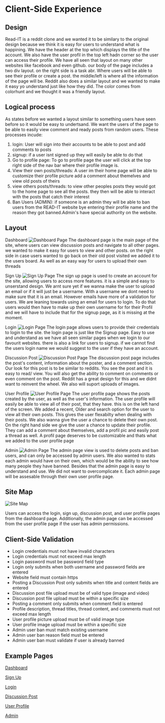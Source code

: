 
# Client-Side Experience

## Design

Read-IT is a reddit clone and we wanted it to be similary to the original design because we think it is easy for users to understand what is happining. We have the header at the top which displays the title of the account. We also have the user profil in the top left hadn corner so the user can access their profile. We have all seen that layout on many other websites like facebook and even github. our body of the page includes a two div layout. on the right side is a task abr. Where users will be able to see their profile or create a post. the middle/left is where all the information of the page will be. Reddit also does a similar layout and we wanted to make it easy yo understand just like how they did. The color comes from colorhunt and we thought it was a friendly layout.

## Logical process

As states before we wanted a layout similar to something users have seen before so it would be easy to undertsand. We want the users of the page to be able to easily view comment and ready posts from random users.
These processes incude:

1. login: User will sign into their accounts to be able to post and add comments to posts
2. signup: if a user isnt signed up they will easily be able to do that  
3. Go to profile page: To go to profile page the user will click at the top right side of the nav bar where their profile image is.
4. View their own posts/threads: A user im their home page will be able to customize their profile picture add a comment about themelves and view old posts of theirs
5. view others posts/threads: to view other peoples posts they would got to the home page to see all the posts. they then will be able to interact with the posts that catch their interest
6. Ban Users (ADMIN): if someone is an admin they will be able to ban users from the READ-IT website bye entering their profile name and the reason they got banned.Admin's have special authority on the website.

## Layout

Dashboard
![Dashboard Page](images/Dashboard%20Page.png)
The dashboard page is the main page of the site, where users can view discussion posts and navigate to all other pages. we wanted to make it easy for users to view and other posts. on the right side in case users wanted to go back on their old post visited we added it to the users board. As well as an easy way for users to upload their own threads

Sign Up
![Sign Up Page](images/Sign%20Up%20Page.png)
The sign up page is used to create an account for the site, allowing users to access more features. it is a simple and easy to unserstand design. We arnt sure yet if we wanna make the user to upload an email or if it will just be a username. With a username we dont need to make sure that it is an email. However emails have more of a validation for users. We are leaning towards using an email for users to login. To do that users would then have to make up their own username for for their Profil and we will have to include that for the signup page, as it is missing at the moment.

Login
![Login Page](images/Login%20page.png)
The login page allows users to provide their credentials to login to the site. the login page is just like the Signup page. Easy to use and understand as we have all seen similar pages when we login to our favourit websites. there is also a link for users to signup. if we cannot find the users login name we would suggest to the user if they have an account.  

Discussion Post
![Discussion Post Page](images/Discussion%20Post%20Page.png)
The discussion post page includes the post's content, information about the poster, and a comment section. Our look for this post is to be similar to reddits. You see the post and it is easy to read/ view. You will also get the ability to comment on comments or even comment on the post. Reddit has a great design for this and we didnt want to reinvent the wheel. We also will suport uploads of images.

User Profile
![User Profile Page](images/User%20Page.png)
The user profile page shows the posts created by the user, as well as the user's information. The user profile will easily be able to view all of their post, that they have. this is on the left hand of the screen. We added a recent, Older and search option for the user to view all their own posts. This gives the user flexabilty when dealing with their posts. We also wanna give the user a chance to delete their own post. On the right hand side we give the user a chance to update their profile. They can add a comment about themselves, add a profil pic and easily post a thread as well. A profil page deserves to be customizable and thats what we added to the user profile page

Admin
![Admin Page](images/Admin%20Page.png)
The admin page view is used to delete posts and ban users, and can only be accessed by admin users. We also wanted to stats each admin would have on their own, which would be the ability to see how many people they have banned. Besides that the admin page is easy to understand and use. We did not want to overcomplicate it. Each admin page will be assesable through their own user profile page.

## Site Map

![Site Map](images/Sitemap.png)

Users can access the login, sign up, discussion post, and user profile pages from the dashboard page. Additionally, the admin page can be accessed from the user profile page if the user has admin permissions.

## Client-Side Validation

- Login credentials must not have invalid characters
- Login credentials must not exceed max length
- Login password must be password field type
- Login only submits when both username and password fields are entered
- Website field must contain https
- Posting a Discussion Post only submits when title and content fields are entered
- Discussion post file upload must be of valid type (image and video)
- Discussion post file upload must be within a specific size
- Posting a comment only submits when comment field is entered
- Profile description, thread titles, thread content, and comments must not exceed max length
- User profile picture upload must be of valid image type
- User profile image upload must be within a specific size
- Admin user ban must match existing username
- Admin user ban reason field must be entered
- Admin user ban must validate if user is already banned

## Example Pages

[Dashboard](/Page%20Type%20Examples/index.html)

[Sign Up](/Page%20Type%20Examples/signUp.html)

[Login](/Page%20Type%20Examples/Login.html)

[Discussion Post](/Page%20Type%20Examples/post.html)

[User Profile](/Page%20Type%20Examples/profil.html)

[Admin](/Page%20Type%20Examples/Admin.html)
